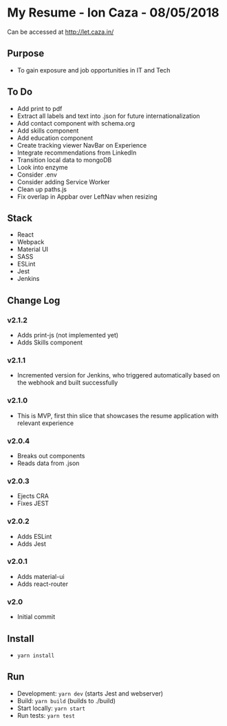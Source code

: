 # My Resume - Ion Caza - 08/05/2018

Can be accessed at <http://let.caza.in/>

## Purpose

* To gain exposure and job opportunities in IT and Tech

## To Do

* Add print to pdf
* Extract all labels and text into .json for future internationalization
* Add contact component with schema.org
* Add skills component
* Add education component
* Create tracking viewer NavBar on Experience
* Integrate recommendations from LinkedIn
* Transition local data to mongoDB
* Look into enzyme
* Consider .env
* Consider adding Service Worker
* Clean up paths.js
* Fix overlap in Appbar over LeftNav when resizing

## Stack

* React
* Webpack
* Material UI
* SASS
* ESLint
* Jest
* Jenkins

## Change Log

### v2.1.2

* Adds print-js (not implemented yet)
* Adds Skills component

### v2.1.1

* Incremented version for Jenkins, who triggered automatically based on the webhook and built successfully

### v2.1.0

* This is MVP, first thin slice that showcases the resume application with relevant experience

### v2.0.4

* Breaks out components
* Reads data from .json

### v2.0.3

* Ejects CRA
* Fixes JEST

### v2.0.2

* Adds ESLint
* Adds Jest

### v2.0.1

* Adds material-ui
* Adds react-router

### v2.0

* Initial commit

## Install

* `yarn install`

## Run

* Development: `yarn dev` (starts Jest and webserver)
* Build: `yarn build` (builds to ./build)
* Start locally: `yarn start`
* Run tests: `yarn test`
